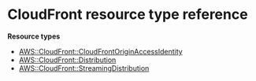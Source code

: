# CloudFront resource type reference<a name="AWS_CloudFront"></a>

**Resource types**
+ [AWS::CloudFront::CloudFrontOriginAccessIdentity](aws-resource-cloudfront-cloudfrontoriginaccessidentity.md)
+ [AWS::CloudFront::Distribution](aws-resource-cloudfront-distribution.md)
+ [AWS::CloudFront::StreamingDistribution](aws-resource-cloudfront-streamingdistribution.md)